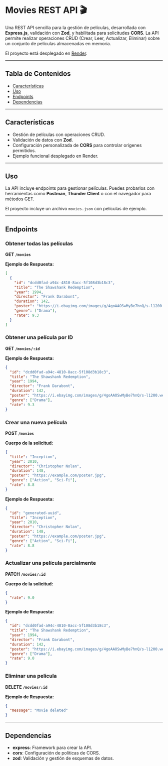 # Movies REST API 🎬

Una REST API sencilla para la gestión de películas, desarrollada con **Express.js**, validación con **Zod**, y habilitada para solicitudes **CORS**. La API permite realizar operaciones CRUD (Crear, Leer, Actualizar, Eliminar) sobre un conjunto de películas almacenadas en memoria.

El proyecto está desplegado en [Render](https://rest-api-deploy-aw5i.onrender.com/movies).

---

## Tabla de Contenidos
- [Características](#características)
- [Uso](#uso)
- [Endpoints](#endpoints)
- [Dependencias](#dependencias)

---

## Características
- Gestión de películas con operaciones CRUD.
- Validación de datos con **Zod**.
- Configuración personalizada de **CORS** para controlar orígenes permitidos.
- Ejemplo funcional desplegado en Render.

---

## Uso
La API incluye endpoints para gestionar películas. Puedes probarlos con herramientas como **Postman**, **Thunder Client** o con el navegador para métodos GET.

El proyecto incluye un archivo `movies.json` con películas de ejemplo.

---

## Endpoints
### Obtener todas las películas
**GET `/movies`**

**Ejemplo de Respuesta:**
```json
[
  {
    "id": "dcdd0fad-a94c-4810-8acc-5f108d3b18c3",
    "title": "The Shawshank Redemption",
    "year": 1994,
    "director": "Frank Darabont",
    "duration": 142,
    "poster": "https://i.ebayimg.com/images/g/4goAAOSwMyBe7hnQ/s-l1200.webp",
    "genre": ["Drama"],
    "rate": 9.3
  }
]
```

### Obtener una película por ID
**GET `/movies/:id`**

**Ejemplo de Respuesta:**
```json
{
  "id": "dcdd0fad-a94c-4810-8acc-5f108d3b18c3",
  "title": "The Shawshank Redemption",
  "year": 1994,
  "director": "Frank Darabont",
  "duration": 142,
  "poster": "https://i.ebayimg.com/images/g/4goAAOSwMyBe7hnQ/s-l1200.webp",
  "genre": ["Drama"],
  "rate": 9.3
}
```

### Crear una nueva película
**POST `/movies`**

**Cuerpo de la solicitud:**
```json
{
  "title": "Inception",
  "year": 2010,
  "director": "Christopher Nolan",
  "duration": 148,
  "poster": "https://example.com/poster.jpg",
  "genre": ["Action", "Sci-Fi"],
  "rate": 8.8
}
```
**Ejemplo de Respuesta:**
```json
{
  "id": "generated-uuid",
  "title": "Inception",
  "year": 2010,
  "director": "Christopher Nolan",
  "duration": 148,
  "poster": "https://example.com/poster.jpg",
  "genre": ["Action", "Sci-Fi"],
  "rate": 8.8
}
```

### Actualizar una película parcialmente
**PATCH `/movies/:id`**

**Cuerpo de la solicitud:**
```json
{
  "rate": 9.0
}
```
**Ejemplo de Respuesta:**
```json
{
  "id": "dcdd0fad-a94c-4810-8acc-5f108d3b18c3",
  "title": "The Shawshank Redemption",
  "year": 1994,
  "director": "Frank Darabont",
  "duration": 142,
  "poster": "https://i.ebayimg.com/images/g/4goAAOSwMyBe7hnQ/s-l1200.webp",
  "genre": ["Drama"],
  "rate": 9.0
}
```

### Eliminar una película
**DELETE `/movies/:id`**

**Ejemplo de Respuesta:**
```json
{
  "message": "Movie deleted"
}
```

---

## Dependencias
- **express**: Framework para crear la API.
- **cors**: Configuración de políticas de CORS.
- **zod**: Validación y gestión de esquemas de datos.
